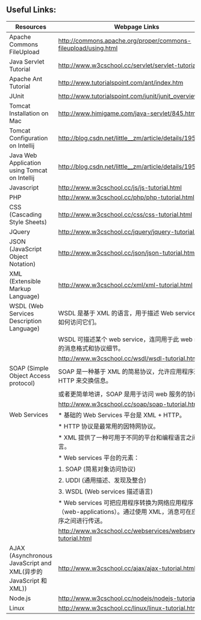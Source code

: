 ## Useful Links:


| Resources | Webpage Links |
| ------------- | --------------- |
| Apache Commons FileUpload | http://commons.apache.org/proper/commons-fileupload/using.html |
| Java Servlet Tutorial | http://www.w3cschool.cc/servlet/servlet-tutorial.html |
| Apache Ant Tutorial | http://www.tutorialspoint.com/ant/index.htm |
| JUnit | http://www.tutorialspoint.com/junit/junit_overview.htm |
| Tomcat Installation on Mac | http://www.himigame.com/java-servlet/845.html |
| Tomcat Configuration on Intellij | http://blog.csdn.net/little__zm/article/details/19569397 |
| Java Web Application using Tomcat on Intellij | http://blog.csdn.net/little__zm/article/details/19570535 |
| Javascript | http://www.w3cschool.cc/js/js-tutorial.html |
| PHP | http://www.w3cschool.cc/php/php-tutorial.html |
| CSS (Cascading Style Sheets) | http://www.w3cschool.cc/css/css-tutorial.html |
| JQuery| http://www.w3cschool.cc/jquery/jquery-tutorial.html |
| JSON (JavaScript Object Notation) | http://www.w3cschool.cc/json/json-tutorial.html |
| XML (Extensible Markup Language) | http://www.w3cschool.cc/xml/xml-tutorial.html |
| WSDL (Web Services Description Language) | WSDL 是基于 XML 的语言，用于描述 Web services 以及如何访问它们。|
|                                          | WSDL 可描述某个 web service，连同用于此 web service 的消息格式和协议细节。|
|                                          | http://www.w3cschool.cc/wsdl/wsdl-tutorial.html |
| SOAP (Simple Object Access protocol) | SOAP 是一种基于 XML 的简易协议，允许应用程序通过 HTTP 来交换信息。|
|                                      | 或者更简单地讲，SOAP 是用于访问 web 服务的协议。|
|                                      | http://www.w3cschool.cc/soap/soap-tutorial.html |
| Web Services | * 基础的 Web Services 平台是 XML + HTTP。|
|              | * HTTP 协议是最常用的因特网协议。|
|              | * XML 提供了一种可用于不同的平台和编程语言之间的语言。|
|              | * Web services 平台的元素：|
|              |   1. SOAP (简易对象访问协议)|
|              |   2. UDDI (通用描述、发现及整合)|
|              |   3. WSDL (Web services 描述语言)|
|              | * Web services 可把应用程序转换为网络应用程序（web-applications）。通过使用 XML，消息可在应用程序之间进行传送。|
|              |  http://www.w3cschool.cc/webservices/webservices-tutorial.html |
| AJAX (Asynchronous JavaScript and XML(异步的 JavaScript 和 XML))| http://www.w3cschool.cc/ajax/ajax-tutorial.html |
| Node.js | http://www.w3cschool.cc/nodejs/nodejs-tutorial.html |
| Linux | http://www.w3cschool.cc/linux/linux-tutorial.html |